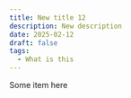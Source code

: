 ```yaml
---
title: New title 12
description: New description
date: 2025-02-12
draft: false
tags:
  - What is this
---
```

Some item here